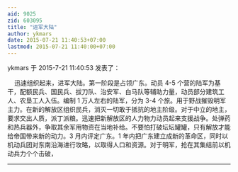 ```yaml
---
aid: 9025
zid: 603095
title: "进军大陆"
author: ykmars
date: 2015-07-21 11:40:53+07:00
lastmod: 2015-07-21 11:40:00+07:00
---
```


ykmars 于 2015-7-21 11:40:53 发表了：

&nbsp; &nbsp; 迅速组织起来，进军大陆。第一阶段是占领广东。动员 4-5 个营的陆军为基干，配额民兵、国民兵、拔刀队、治安军、白马队等辅助力量，动员部分建筑工人、农垦工人入伍。编制 1 万人左右的陆军，分为 3-4 个旅。用于野战摧毁明军主力。在新的解放区组织民兵，消灭一切敢于抵抗的地主阶级。对于中立的地主，要求交出人质，派丁派粮。迅速把新解放区的人力物力动员起来支援战争。处弹药和热兵器外，争取其余军用物资在当地补给。不要怕打破坛坛罐罐，只有解放才能给帝国带来新的动力。3 月内评定广东。1 年内把广东建立成新的革命区，同时以机动兵团对东南沿海进行攻略，以取得人口和资源。对于明军，抢在其集结前以机动兵力个个击破，

---
